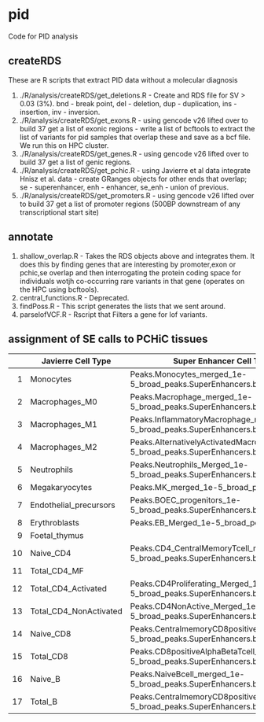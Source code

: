 # pid
Code for PID analysis

## createRDS

These are R scripts that extract PID data without a molecular diagnosis

1. ./R/analysis/createRDS/get_deletions.R - Create and RDS file for SV > 0.03 (3%). bnd - break point, del - deletion, dup - duplication, ins - insertion, inv - inversion.
2. ./R/analysis/createRDS/get_exons.R - using gencode v26 lifted over to build 37 get a list of exonic regions - write a list of bcftools to extract the list of variants for pid samples that overlap these and save as a bcf file. We run this on HPC cluster.
3. ./R/analysis/createRDS/get_genes.R - using gencode v26 lifted over to build 37 get a list of genic regions.
4. ./R/analysis/createRDS/get_pchic.R - using Javierre et al data integrate Hnisz et al. data - create GRanges objects for other ends that overlap; se - superenhancer, enh - enhancer, se_enh - union of previous.
5. ./R/analysis/createRDS/get_promoters.R - using gencode v26 lifted over to build 37 get a list of promoter regions (500BP downstream of any transcriptional start site)

## annotate

1. shallow_overlap.R - Takes the RDS objects above and integrates them. It does this by finding genes that are interesting by promoter,exon or pchic,se overlap and then interrogating the protein coding space for individuals wotjh co-occurring rare variants in that gene (operates on the HPC using bcftools).
2. central_functions.R - Deprecated.
3. findPoss.R - This script generates the lists that we sent around.
4. parselofVCF.R - Rscript that Filters a gene for lof variants.                                                                                                                                                                                                             

## assignment of SE calls to PCHiC tissues

|    | Javierre Cell Type     | Super Enhancer Cell Type assignment                                                     |
|---:|------------------------|-----------------------------------------------------------------------------------------|
|  1 | Monocytes              | Peaks.Monocytes_merged_1e-5_broad_peaks.SuperEnhancers.bed                              |
|  2 | Macrophages_M0         | Peaks.Macrophage_merged_1e-5_broad_peaks.SuperEnhancers.bed                             |
|  3 | Macrophages_M1         | Peaks.InflammatoryMacrophage_merged_1e-5_broad_peaks.SuperEnhancers.bed                 |
|  4 | Macrophages_M2         | Peaks.AlternativelyActivatedMacrophage_merged_1e-5_broad_peaks.SuperEnhancers.bed       |
|  5 | Neutrophils            | Peaks.Neutrophils_Merged_1e-5_broad_peaks.SuperEnhancers.bed                            |
|  6 | Megakaryocytes         | Peaks.MK_merged_1e-5_broad_peaks.SuperEnhancers.bed                                     |
|  7 | Endothelial_precursors | Peaks.BOEC_progenitors_1e-5_broad_peaks.SuperEnhancers.bed                              |
|  8 | Erythroblasts          | Peaks.EB_Merged_1e-5_broad_peaks.SuperEnhancers.bed                                     |
|  9 | Foetal_thymus          |                                                                                         |
| 10 | Naive_CD4              | Peaks.CD4_CentralMemoryTcell_merged_1e-5_broad_peaks.SuperEnhancers.bed                 |
| 11 | Total_CD4_MF           |                                                                                         |
| 12 | Total_CD4_Activated    | Peaks.CD4Proliferating_Merged_1e-5_broad_peaks.SuperEnhancers.bed                       |
| 13 | Total_CD4_NonActivated | Peaks.CD4NonActive_Merged_1e-5_broad_peaks.SuperEnhancers.bed                           |
| 14 | Naive_CD8              | Peaks.CentralmemoryCD8positiveAlphaBetaTcell_merged_1e-5_broad_peaks.SuperEnhancers.bed |
| 15 | Total_CD8              | Peaks.CD8positiveAlphaBetaTcell_merged_1e-5_broad_peaks.SuperEnhancers.bed              |
| 16 | Naive_B                | Peaks.NaiveBcell_merged_1e-5_broad_peaks.SuperEnhancers.bed                             |
| 17 | Total_B                | Peaks.CentralmemoryCD8positiveAlphaBetaTcell_merged_1e-5_broad_peaks.SuperEnhancers.bed |
